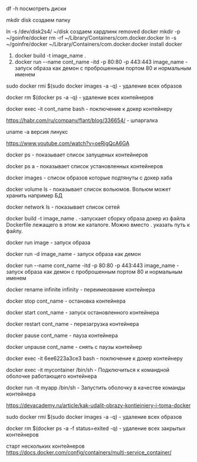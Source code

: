 df -h посмотреть диски

mkdir disk создаем папку

ln -s /dev/disk2s4/ ~/disk создаем хардлинк
	removed docker
	mkdir -p ~/goinfre/docker
	rm -rf ~/Library/Containers/com.docker.docker
	ln -s ~/goinfre/docker ~/Library/Containers/com.docker.docker
	install docker

1. docker build -t image_name .
2. docker  run --name cont_name -itd -p 80:80 -p 443:443 image_name - запуск образа как демон с проброшенным портом 80 и нормальным именем


sudo docker rmi $(sudo docker images -a -q) - удаление всех образов

docker rm $(docker ps -a -q) - удаление всех контейнеров

docker exec -it cont_name bash - поключение к докер контейнеру

https://habr.com/ru/company/flant/blog/336654/ - шпаргалка

uname -a версия линукс

https://www.youtube.com/watch?v=oeRigQcA6GA

docker ps - показывает список запущеных контейнеров

docker ps a  - показывает список установленных контейнеров

docker images - список образов которые подтянуты с докер хаба

docker volume ls - показывает список вольюмов. Вольюм может хранить например БД

docker network ls - показывает список сетей

docker build -t image_name . -запускает сборку образа докер из файла Dockerfile лежащего в этом же каталоге. Можно вместо . указать путь к файлу.

docker run image - запуск образа

docker run -d image_name - запуск образа как демон

docker  run --name cont_name -itd -p 80:80 -p 443:443 image_name - запуск образа как демон с проброшенным портом 80 и нормальным именем

docker rename infinite infinity - переимеование контейнера

docker stop cont_name - остановка контейнера

docker start cont_name - запуск остановленного контейнера

docker restart cont_name - перезагрузка контейнера

docker pause cont_name - пауза контейнера

docker unpause cont_name - снять с паузы контейнер

docker exec -it 6ee6223a3ce3 bash - поключение к докер контейнеру

docker exec -it mycontainer /bin/sh - Подключиться к командной оболочке работающего контейнера

docker run -it myapp /bin/sh - Запустить оболочку в качестве команды контейнера



https://devacademy.ru/article/kak-udalit-obrazy-kontieiniery-i-toma-docker

sudo docker rmi $(sudo docker images -a -q) - удаление всех образов

docker rm $(docker ps -a -f status=exited -q) - удаление всех закрытых контейнеров

старт нескольких контейнеров
https://docs.docker.com/config/containers/multi-service_container/



